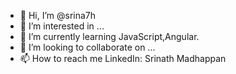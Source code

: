 - 👋 Hi, I’m @srina7h
- 👀 I’m interested in ...
- 🌱 I’m currently learning JavaScript,Angular.
- 💞️ I’m looking to collaborate on ...
- 📫 How to reach me LinkedIn: Srinath Madhappan

<!---
srina7h/srina7h is a ✨ special ✨ repository because its `README.md` (this file) appears on your GitHub profile.
You can click the Preview link to take a look at your changes.
--->
